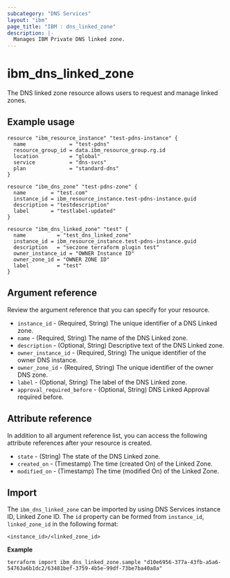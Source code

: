 ```yaml
---
subcategory: "DNS Services"
layout: "ibm"
page_title: "IBM : dns_linked_zone"
description: |-
  Manages IBM Private DNS linked zone.
---
```


# ibm_dns_linked_zone

The DNS linked zone resource allows users to request and manage linked zones. 


## Example usage

```
resource "ibm_resource_instance" "test-pdns-instance" {
  name              = "test-pdns"
  resource_group_id = data.ibm_resource_group.rg.id
  location          = "global"
  service           = "dns-svcs"
  plan              = "standard-dns"
}

resource "ibm_dns_zone" "test-pdns-zone" {
  name        = "test.com"
  instance_id = ibm_resource_instance.test-pdns-instance.guid
  description = "testdescription"
  label       = "testlabel-updated"
}

resource "ibm_dns_linked_zone" "test" {
  name          = "test_dns_linked_zone"
  instance_id = ibm_resource_instance.test-pdns-instance.guid
  description   = "seczone terraform plugin test"
  owner_instance_id = "OWNER Instance ID"
  owner_zone_id = "OWNER ZONE ID"
  label         = "test"
}
```

## Argument reference
Review the argument reference that you can specify for your resource. 

- `instance_id` - (Required, String) The unique identifier of a DNS Linked zone.
- `name`        - (Required, String) The name of the DNS Linked zone.
- `description` - (Optional, String) Descriptive text of the DNS Linked zone.
- `owner_instance_id` - (Required, String) The unique identifier of the owner DNS instance.
- `owner_zone_id`     - (Required, String) The unique identifier of the owner DNS zone.
- `label`             - (Optional, String) The label of the DNS Linked zone.
- `approval_required_before` - (Optional, String) DNS Linked Approval required before.

## Attribute reference
In addition to all argument reference list, you can access the following attribute references after your resource is created. 

- `state`      - (String) The state of the DNS Linked zone.
- `created_on` - (Timestamp) The time (created On) of the Linked Zone. 
- `modified_on` - (Timestamp) The time (modified On) of the Linked Zone.

## Import
The `ibm_dns_linked_zone` can be imported by using DNS Services instance ID, Linked Zone ID.
The `id` property can be formed from `instance_id`, `linked_zone_id` in the following format:

```
<instance_id>/<linked_zone_id>
```

**Example**

```
terraform import ibm_dns_linked_zone.sample "d10e6956-377a-43fb-a5a6-54763a6b1dc2/63481bef-3759-4b5e-99df-73be7ba40a8a"
```
